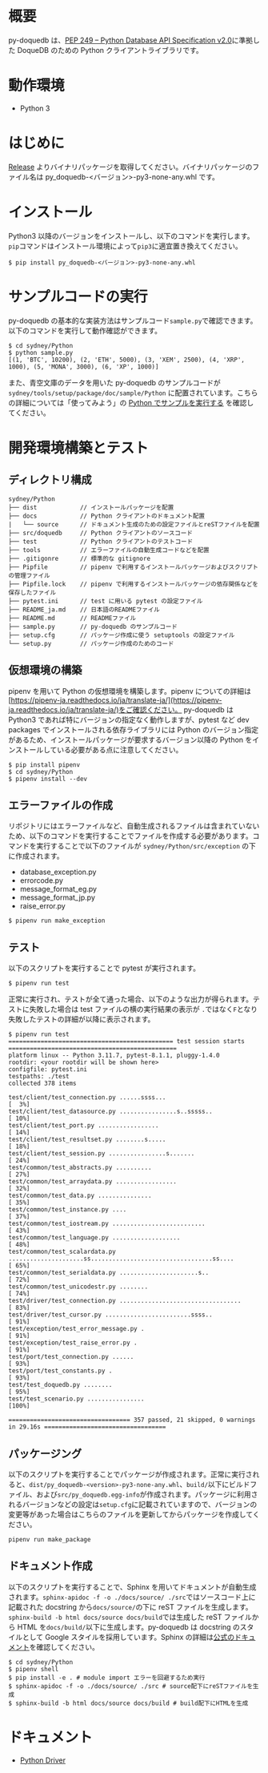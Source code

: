 # 概要

py-doquedb は、[PEP 249 – Python Database API Specification v2.0](https://peps.python.org/pep-0249/)に準拠した DoqueDB のための Python クライアントライブラリです。

# 動作環境

- Python 3

# はじめに

[Release](https://github.com/DoqueDB/doquedb/releases) よりバイナリパッケージを取得してください。バイナリパッケージのファイル名は py_doquedb-<バージョン>-py3-none-any.whl です。

# インストール

Python3 以降のバージョンをインストールし、以下のコマンドを実行します。
`pip`コマンドはインストール環境によって`pip3`に適宜置き換えてください。

```
$ pip install py_doquedb-<バージョン>-py3-none-any.whl
```

# サンプルコードの実行

py-doquedb の基本的な実装方法はサンプルコード`sample.py`で確認できます。
以下のコマンドを実行して動作確認ができます。

```
$ cd sydney/Python
$ python sample.py
[(1, 'BTC', 10200), (2, 'ETH', 5000), (3, 'XEM', 2500), (4, 'XRP', 1000), (5, 'MONA', 3000), (6, 'XP', 1000)]
```

また、青空文庫のデータを用いた py-doquedb のサンプルコードが `sydney/tools/setup/package/doc/sample/Python` に配置されています。こちらの詳細については「使ってみよう」の [Python でサンプルを実行する](https://doquedb.github.io/doquedb/howtouse.html#sec6) を確認してください。

# 開発環境構築とテスト

## ディレクトリ構成

```
sydney/Python
├── dist            // インストールパッケージを配置
├── docs            // Python クライアントのドキュメント配置
|   └── source      // ドキュメント生成のための設定ファイルとreSTファイルを配置
├── src/doquedb     // Python クライアントのソースコード
├── test            // Python クライアントのテストコード
├── tools           // エラーファイルの自動生成コードなどを配置
├── .gitigonre      // 標準的な gitignore
├── Pipfile         // pipenv で利用するインストールパッケージおよびスクリプトの管理ファイル
├── Pipfile.lock    // pipenv で利用するインストールパッケージの依存関係などを保存したファイル
├── pytest.ini      // test に用いる pytest の設定ファイル
├── README_ja.md    // 日本語のREADMEファイル
├── README.md       // READMEファイル
├── sample.py       // py-doquedb のサンプルコード
├── setup.cfg       // パッケージ作成に使う setuptools の設定ファイル
└── setup.py        // パッケージ作成のためのコード
```

## 仮想環境の構築

pipenv を用いて Python の仮想環境を構築します。pipenv についての詳細は[https://pipenv-ja.readthedocs.io/ja/translate-ja/](https://pipenv-ja.readthedocs.io/ja/translate-ja/)をご確認ください。
py-doquedb は Python3 であれば特にバージョンの指定なく動作しますが、pytest など dev packages でインストールされる依存ライブラリには Python のバージョン指定があるため、インストールパッケージが要求するバージョン以降の Python をインストールしている必要がある点に注意してください。

```
$ pip install pipenv
$ cd sydney/Python
$ pipenv install --dev
```

## エラーファイルの作成

リポジトリにはエラーファイルなど、自動生成されるファイルは含まれていないため、以下のコマンドを実行することでファイルを作成する必要があります。コマンドを実行することで以下のファイルが `sydney/Python/src/exception` の下に作成されます。

- database_exception.py
- errorcode.py
- message_format_eg.py
- message_format_jp.py
- raise_error.py

```
$ pipenv run make_exception
```

## テスト

以下のスクリプトを実行することで pytest が実行されます。

```
$ pipenv run test
```

正常に実行され、テストが全て通った場合、以下のような出力が得られます。テストに失敗した場合は test ファイルの横の実行結果の表示が `.`ではなく`F`となり失敗したテストの詳細が以降に表示されます。

```
$ pipenv run test
============================================== test session starts ===============================================
platform linux -- Python 3.11.7, pytest-8.1.1, pluggy-1.4.0
rootdir: <your rootdir will be shown here>
configfile: pytest.ini
testpaths: ./test
collected 378 items

test/client/test_connection.py ......ssss...                                                               [  3%]
test/client/test_datasource.py ................s..sssss..                                                  [ 10%]
test/client/test_port.py .................                                                                 [ 14%]
test/client/test_resultset.py ........s.....                                                               [ 18%]
test/client/test_session.py ................s.......                                                       [ 24%]
test/common/test_abstracts.py ..........                                                                   [ 27%]
test/common/test_arraydata.py .................                                                            [ 32%]
test/common/test_data.py ...............                                                                   [ 35%]
test/common/test_instance.py ....                                                                          [ 37%]
test/common/test_iostream.py ..........................                                                    [ 43%]
test/common/test_language.py ...................                                                           [ 48%]
test/common/test_scalardata.py .....................ss..................................ss....             [ 65%]
test/common/test_serialdata.py ......................s..                                                   [ 72%]
test/common/test_unicodestr.py ........                                                                    [ 74%]
test/driver/test_connection.py ..................................                                          [ 83%]
test/driver/test_cursor.py ........................ssss..                                                  [ 91%]
test/exception/test_error_message.py .                                                                     [ 91%]
test/exception/test_raise_error.py .                                                                       [ 91%]
test/port/test_connection.py ......                                                                        [ 93%]
test/port/test_constants.py .                                                                              [ 93%]
test/test_doquedb.py ........                                                                              [ 95%]
test/test_scenario.py ................                                                                     [100%]

================================== 357 passed, 21 skipped, 0 warnings in 29.16s ==================================
```

## パッケージング

以下のスクリプトを実行することでパッケージが作成されます。正常に実行されると、`dist/py_doquedb-<version>-py3-none-any.whl`、`build/`以下にビルドファイル、および`src/py_doquedb.egg-info`が作成されます。パッケージに利用されるバージョンなどの設定は`setup.cfg`に記載されていますので、バージョンの変更等があった場合はこちらのファイルを更新してからパッケージを作成してください。

```
pipenv run make_package
```

## ドキュメント作成

以下のスクリプトを実行することで、Sphinx を用いてドキュメントが自動生成されます。`sphinx-apidoc -f -o ./docs/source/ ./src`ではソースコード上に記載された docstring から`docs/source/`の下に reST ファイルを生成します。`sphinx-build -b html docs/source docs/build`では生成した reST ファイルから HTML を`docs/build/`以下に生成します。py-doquedb は docstring のスタイルとして Google スタイルを採用しています。Sphinx の詳細は[公式のドキュメント](https://www.sphinx-doc.org/ja/master/index.html)を確認してください。

```
$ cd sydney/Python
$ pipenv shell
$ pip install -e . # module import エラーを回避するため実行
$ sphinx-apidoc -f -o ./docs/source/ ./src # source配下にreSTファイルを生成
$ sphinx-build -b html docs/source docs/build # build配下にHTMLを生成
```

# ドキュメント

- [Python Driver](https://doquedb.github.io/doquedb-pythondoc/index.html)
